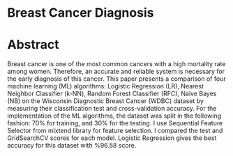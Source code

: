 # Breast Cancer Diagnosis 

# Abstract
Breast cancer is one of the most common cancers with a high mortality rate among women. Therefore, an accurate and reliable system is necessary for the early diagnosis of this cancer. This paper presents a comparison of four machine learning (ML) algorithms: Logistic Regression (LR), Nearest Neighbor Classifier (k-NN), Random Forest Classifier (RFC), Naïve Bayes (NB) on the Wisconsin Diagnostic Breast Cancer (WDBC) dataset by measuring their classification test and cross-validation accuracy. For the implementation of the ML algorithms, the dataset was split in the following fashion: 70% for training, and 30% for the testing. I use Sequential Feature Selector from mlxtend library for feature selection. I compared the test and GridSearchCV scores for each model. Logistic Regression gives the best accuracy for this dataset with %96.58 score.

